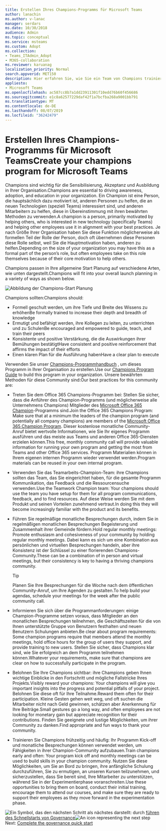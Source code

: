 ```yaml
---
title: Erstellen Ihres Champions-Programms für Microsoft Teams
author: lanachin
ms.author: v-lanac
manager: serdars
ms.date: 10/30/2018
audience: Admin
ms.topic: conceptual
ms.service: msteams
ms.custom: Adopt
ms.collection:
- Teams_ITAdmin_Adopt
- M365-collaboration
ms.reviewer: karuanag
localization_priority: Normal
search.appverid: MET150
description: Hier erfahren Sie, wie Sie ein Team von Champions trainieren, um die Einführung von Teams zu fördern.
appliesto:
- Microsoft Teams
ms.openlocfilehash: ac587cc8b7a1dd23911301f10edd76b60f456686
ms.sourcegitcommit: e1c8a62577229daf42f1a7bcfba268a9001bb791
ms.translationtype: MT
ms.contentlocale: de-DE
ms.lasthandoff: 08/07/2019
ms.locfileid: "36242479"
---
```

# <a name="create-your-champions-program-for-microsoft-teams"></a><span data-ttu-id="6b92e-103">Erstellen Ihres Champions-Programms für Microsoft Teams</span><span class="sxs-lookup"><span data-stu-id="6b92e-103">Create your champions program for Microsoft Teams</span></span>

<span data-ttu-id="6b92e-104">Champions sind wichtig für die Sensibilisierung, Akzeptanz und Ausbildung in Ihrer Organisation.</span><span class="sxs-lookup"><span data-stu-id="6b92e-104">Champions are essential to driving awareness, adoption, and education in your organization.</span></span> <span data-ttu-id="6b92e-105">Ein Champion ist eine Person, die hauptsächlich dazu motiviert ist, anderen Personen zu helfen, die an neuen Technologien (speziell Teams) interessiert sind, und anderen Mitarbeitern zu helfen, diese in Übereinstimmung mit ihren bewährten Methoden zu verwenden.</span><span class="sxs-lookup"><span data-stu-id="6b92e-105">A champion is a person, primarily motivated by helping others, who is interested in new technology (specifically Teams) and helping other employees use it in alignment with your best practices.</span></span> <span data-ttu-id="6b92e-106">Je nach Größe Ihrer Organisation haben Sie diese Funktion möglicherweise als formellen Teil der Rolle der Person, doch oft übernehmen diese Personen diese Rolle selbst, weil Sie die Hauptmotivation haben, anderen zu helfen.</span><span class="sxs-lookup"><span data-stu-id="6b92e-106">Depending on the size of your organization you may have this as a formal part of the person’s role, but often employees take on this role themselves because of their core motivation to help others.</span></span>

<span data-ttu-id="6b92e-107">Champions passen in Ihre allgemeine Start Planung auf verschiedene Arten, wie unten dargestellt.</span><span class="sxs-lookup"><span data-stu-id="6b92e-107">Champions will fit into your overall launch planning in a variety of ways as shown below.</span></span>

![Abbildung der Champions-Start Planung](media/teams-adoption-champions.png)

<span data-ttu-id="6b92e-109">Champions sollten:</span><span class="sxs-lookup"><span data-stu-id="6b92e-109">Champions should:</span></span>

- <span data-ttu-id="6b92e-110">Formell geschult werden, um ihre Tiefe und Breite des Wissens zu erhöhen</span><span class="sxs-lookup"><span data-stu-id="6b92e-110">Be formally trained to increase their depth and breadth of knowledge</span></span>
- <span data-ttu-id="6b92e-111">Ermutigt und befähigt werden, ihre Kollegen zu leiten, zu unterrichten und zu Schulen</span><span class="sxs-lookup"><span data-stu-id="6b92e-111">Be encouraged and empowered to guide, teach, and train their peers</span></span>
- <span data-ttu-id="6b92e-112">Konsistente und positive Verstärkung, die die Auswirkungen ihrer Bemühungen bestätigt</span><span class="sxs-lookup"><span data-stu-id="6b92e-112">Have consistent and positive reinforcement that affirms the impact of their efforts</span></span>
- <span data-ttu-id="6b92e-113">Einen klaren Plan für die Ausführung haben</span><span class="sxs-lookup"><span data-stu-id="6b92e-113">Have a clear plan to execute</span></span>

<span data-ttu-id="6b92e-114">Verwenden Sie unser [Champions-Programmhandbuch](https://go.microsoft.com/fwlink/?linkid=854665) , um dieses Programm in Ihrer Organisation zu erstellen.</span><span class="sxs-lookup"><span data-stu-id="6b92e-114">Use our [Champions Program Guide](https://go.microsoft.com/fwlink/?linkid=854665) to build this program in your organization.</span></span> <span data-ttu-id="6b92e-115">Unsere bewährten Methoden für diese Community sind:</span><span class="sxs-lookup"><span data-stu-id="6b92e-115">Our best practices for this community are:</span></span>

- <span data-ttu-id="6b92e-116">Treten Sie dem Office 365 Champions-Programm bei: Stellen Sie sicher, dass die Anführer des Champion-Programms (und möglicherweise alle Unternehmens Champions) Mitglieder des [Microsoft Office 365 Champion](https://aka.ms/O365Champions)-Programms sind.</span><span class="sxs-lookup"><span data-stu-id="6b92e-116">Join the Office 365 Champions Program: Make sure that at a minimum the leaders of the champion program (and potentially all company champions) are members of the [Microsoft Office 365 Champion Program](https://aka.ms/O365Champions).</span></span> <span data-ttu-id="6b92e-117">Dieser ﻿kostenlose monatliche Community-Anruf bietet wertvolle Informationen, wie Sie Ihr eigenes Programm ausführen und das meiste aus Teams und anderen Office 365-Diensten erzielen können.</span><span class="sxs-lookup"><span data-stu-id="6b92e-117">This free, monthly community call will provide valuable information for running your own program and getting the most from Teams and other Office 365 services.</span></span> <span data-ttu-id="6b92e-118">Programm Materialien können in Ihrem eigenen internen Programm wieder verwendet werden.</span><span class="sxs-lookup"><span data-stu-id="6b92e-118">Program materials can be reused in your own internal program.</span></span>

- <span data-ttu-id="6b92e-119">Verwenden Sie das Teamarbeits-Champion-Team: ihre Champions sollten das Team, das Sie eingerichtet haben, für die gesamte Programm Kommunikation, das Feedback und die Ressourcensuche verwenden.</span><span class="sxs-lookup"><span data-stu-id="6b92e-119">Use the Teamwork Champion team: Your champions should use the team you have setup for them for all program communications, feedback, and to find resources.</span></span>  <span data-ttu-id="6b92e-120">Auf diese Weise werden Sie mit dem Produkt und seinen Vorteilen zunehmend vertraut.</span><span class="sxs-lookup"><span data-stu-id="6b92e-120">In doing this they will become increasingly familiar with the product and its benefits.</span></span>

- <span data-ttu-id="6b92e-121">Führen Sie regelmäßige monatliche Besprechungen durch, indem Sie in regelmäßigen monatlichen Besprechungen Begeisterung und Zusammenhalt ihrer Gemeinde fördern.</span><span class="sxs-lookup"><span data-stu-id="6b92e-121">Hold regular monthly meetings: Promote enthusiasm and cohesiveness of your community by holding regular monthly meetings.</span></span> <span data-ttu-id="6b92e-122">Dabei kann es sich um eine Kombination aus persönlichen und virtuellen Besprechungen handeln, aber ihre Konsistenz ist der Schlüssel zu einer florierenden Champions-Community.</span><span class="sxs-lookup"><span data-stu-id="6b92e-122">These can be a combination of in person and virtual meetings, but their consistency is key to having a thriving champions community.</span></span>

    > [!TIP]
    > <span data-ttu-id="6b92e-123">Planen Sie Ihre Besprechungen für die Woche nach dem öffentlichen Community-Anruf, um Ihre Agenden zu gestalten.</span><span class="sxs-lookup"><span data-stu-id="6b92e-123">To help build your agendas, schedule your meetings for the week after the public community call.</span></span> 

- <span data-ttu-id="6b92e-124">Informieren Sie sich über die Programmanforderungen: einige Champion-Programme setzen voraus, dass Mitglieder an den monatlichen Besprechungen teilnehmen, die Geschäftszeiten für die von Ihnen unterstützte Gruppe von Benutzern festhalten und neuen Benutzern Schulungen anbieten.</span><span class="sxs-lookup"><span data-stu-id="6b92e-124">Be clear about program requirements: Some champion programs require that members attend the monthly meetings, hold office hours for the group of users they support, and provide training to new users.</span></span> <span data-ttu-id="6b92e-125">Stellen Sie sicher, dass Champions klar sind, wie Sie erfolgreich an dem Programm teilnehmen können.</span><span class="sxs-lookup"><span data-stu-id="6b92e-125">Whatever your requirements, make sure that champions are clear on how to successfully participate in the program.</span></span>

- <span data-ttu-id="6b92e-126">Belohnen Sie Ihre Champions sichtbar: ihre Champions geben Ihnen wichtige Einblicke in den Fortschritt und mögliche Fallstricke Ihres Projekts.</span><span class="sxs-lookup"><span data-stu-id="6b92e-126">Visibly reward your champions: Your champions will give you important insights into the progress and potential pitfalls of your project.</span></span> <span data-ttu-id="6b92e-127">Belohnen Sie diese oft für Ihre Teilnahme.</span><span class="sxs-lookup"><span data-stu-id="6b92e-127">Reward them often for their participation.</span></span> <span data-ttu-id="6b92e-128">Kleine Gesten gehen weit weg, und oft suchen die Mitarbeiter nicht nach Geld gewinnen, schätzen aber Anerkennung für Ihre Beiträge.</span><span class="sxs-lookup"><span data-stu-id="6b92e-128">Small gestures go a long way, and often employees are not looking for monetary gain but appreciate recognition for their contributions.</span></span> <span data-ttu-id="6b92e-129">Finden Sie geeignete und lustige Möglichkeiten, um ihrer Community zu danken.</span><span class="sxs-lookup"><span data-stu-id="6b92e-129">Find appropriate and fun ways to thank your community.</span></span> 

- <span data-ttu-id="6b92e-130">Trainieren Sie Champions frühzeitig und häufig: Ihr Programm Kick-off und monatliche Besprechungen können verwendet werden, um Fähigkeiten in ihrer Champion-Community aufzubauen.</span><span class="sxs-lookup"><span data-stu-id="6b92e-130">Train champions early and often: Your program kick off and monthly meetings can be used to build skills in your champion community.</span></span> <span data-ttu-id="6b92e-131">Nutzen Sie diese Möglichkeiten, um Sie an Bord zu bringen, ihre anfängliche Schulung durchzuführen, Sie zu ermutigen, an unseren Kursen teilzunehmen, und sicherzustellen, dass Sie bereit sind, Ihre Mitarbeiter zu unterstützen, während Sie in der Experimentierphase voranschreiten.</span><span class="sxs-lookup"><span data-stu-id="6b92e-131">Use these opportunities to bring them on board, conduct their initial training, encourage them to attend our courses, and make sure they are ready to support their employees as they move forward in the experimentation phase.</span></span>  

<span data-ttu-id="6b92e-132">![Ein Symbol, das den nächsten](media/teams-adoption-next-icon.png) Schritt als nächstes darstellt: durch [führen des Schnellstarts von Governance](teams-adoption-governance-quick-start.md)</span><span class="sxs-lookup"><span data-stu-id="6b92e-132">![An icon representing the next step](media/teams-adoption-next-icon.png) Next: [Complete the governance quick start](teams-adoption-governance-quick-start.md)</span></span>

